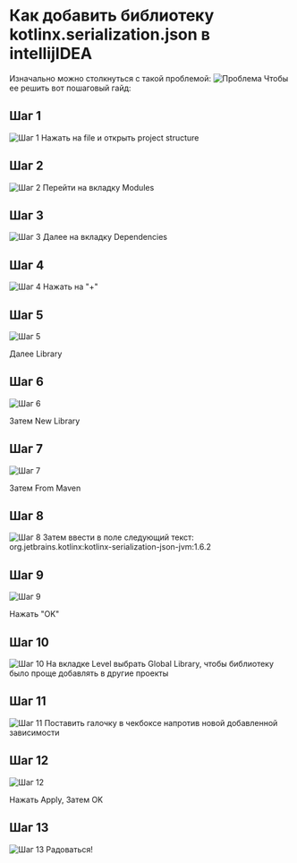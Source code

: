 # Как добавить библиотеку kotlinx.serialization.json в intellijIDEA

Изначально можно столкнуться с такой проблемой:
![Проблема](src/pic1.png)
Чтобы ее решить вот пошаговый гайд:
## Шаг 1
![Шаг 1](src/pic2.png)
Нажать на file и открыть project structure
## Шаг 2
![Шаг 2](src/pic3.png)
Перейти на вкладку Modules
## Шаг 3
![Шаг 3](src/pic4.png)
Далее на вкладку Dependencies
## Шаг 4
![Шаг 4](src/pic5.png)
Нажать на "+"
## Шаг 5
![Шаг 5](src/pic6.png)

Далее Library
## Шаг 6
![Шаг 6](src/pic7.png)

Затем New Library
## Шаг 7
![Шаг 7](src/pic8.png)

Затем From Maven
## Шаг 8
![Шаг 8](src/pic9.png)
Затем ввести в поле следующий текст: org.jetbrains.kotlinx:kotlinx-serialization-json-jvm:1.6.2
## Шаг 9
![Шаг 9](src/pic10.png)

Нажать "OK"
## Шаг 10
![Шаг 10](src/pic11.png)
На вкладке Level выбрать Global Library, чтобы библиотеку было проще добавлять в другие проекты
## Шаг 11
![Шаг 11](src/pic12.png)
Поставить галочку в чекбоксе напротив новой добавленной зависимости
## Шаг 12
![Шаг 12](src/pic13.png)

Нажать Apply, Затем OK
## Шаг 13
![Шаг 13](src/pic14.png)
Радоваться!

